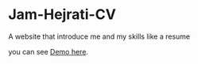 # Jam-Hejrati-CV

A website that introduce me and my skills like a resume

you can see [Demo here](https://jam-hejrati.github.io/Jam-Hejrati-CV/). 
